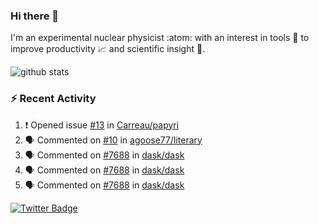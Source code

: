 ### Hi there 👋 

I'm an experimental nuclear physicist :atom: with an interest in tools :wrench: to improve productivity :chart_with_upwards_trend: and scientific insight :telescope:.

![github stats](https://github-readme-stats.vercel.app/api?username=agoose77&show_icons=true&hide_rank=true&hide_title=true&bg_color=30,e76445,904e95&text_color=efe3ec&icon_color=efe3ec)
<!--
**agoose77/agoose77** is a ✨ _special_ ✨ repository because its `README.md` (this file) appears on your GitHub profile.

Here are some ideas to get you started:

- 🔭 I’m currently working on ...
- 🌱 I’m currently learning ...
- 👯 I’m looking to collaborate on ...
- 🤔 I’m looking for help with ...
- 💬 Ask me about ...
- 📫 How to reach me: ...
- 😄 Pronouns: ...
- ⚡ Fun fact: ...
-->

### :zap: Recent Activity
<!--START_SECTION:activity-->
1. ❗️ Opened issue [#13](https://github.com/Carreau/papyri/issues/13) in [Carreau/papyri](https://github.com/Carreau/papyri)
2. 🗣 Commented on [#10](https://github.com/agoose77/literary/issues/10) in [agoose77/literary](https://github.com/agoose77/literary)
3. 🗣 Commented on [#7688](https://github.com/dask/dask/issues/7688) in [dask/dask](https://github.com/dask/dask)
4. 🗣 Commented on [#7688](https://github.com/dask/dask/issues/7688) in [dask/dask](https://github.com/dask/dask)
5. 🗣 Commented on [#7688](https://github.com/dask/dask/issues/7688) in [dask/dask](https://github.com/dask/dask)
<!--END_SECTION:activity-->


[![Twitter Badge](https://img.shields.io/twitter/follow/agoose77?style=flat-square&logo=Twitter&logoColor=white&color=cornflowerblue)](https://twitter.com/agoose77)
